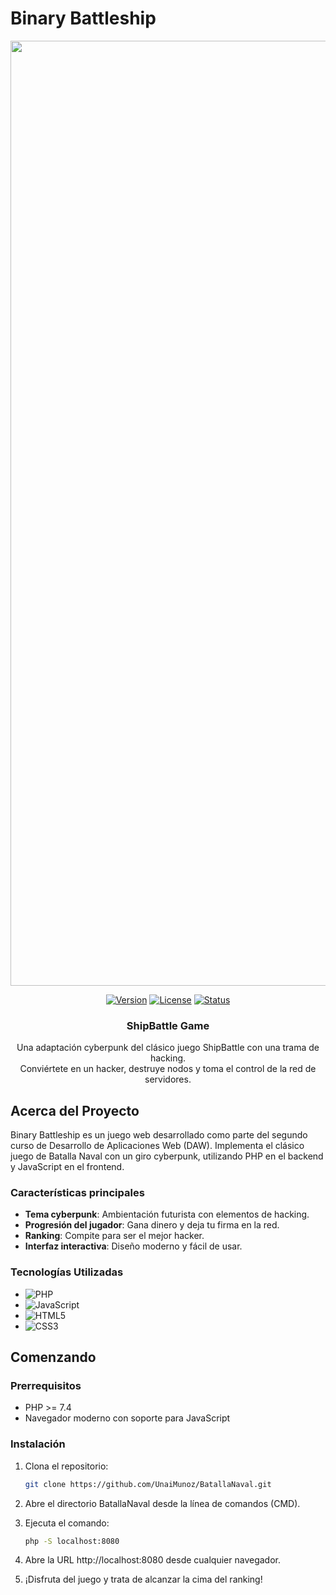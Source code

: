# Binary Battleship

<div align="center">

<img width="1512" alt="Binary Battleship Logo" src="https://github.com/user-attachments/assets/275dd16a-e85c-414a-90ae-34865592e904">

[![Version](https://img.shields.io/badge/version-1.0.0-blue.svg)](https://github.com/UnaiMunoz/BatallaNaval)
[![License](https://img.shields.io/badge/license-MIT-green.svg)](https://opensource.org/licenses/MIT)
[![Status](https://img.shields.io/badge/status-active-success.svg)]()

  <h3 align="center">ShipBattle Game</h3>

  <p align="center">
    Una adaptación cyberpunk del clásico juego ShipBattle con una trama de hacking.
    <br>
    Conviértete en un hacker, destruye nodos y toma el control de la red de servidores.
  </p>
</div>

## Acerca del Proyecto

Binary Battleship es un juego web desarrollado como parte del segundo curso de Desarrollo de Aplicaciones Web (DAW). Implementa el clásico juego de Batalla Naval con un giro cyberpunk, utilizando PHP en el backend y JavaScript en el frontend.

### Características principales

- **Tema cyberpunk**: Ambientación futurista con elementos de hacking.
- **Progresión del jugador**: Gana dinero y deja tu firma en la red.
- **Ranking**: Compite para ser el mejor hacker.
- **Interfaz interactiva**: Diseño moderno y fácil de usar.

### Tecnologías Utilizadas

- ![PHP](https://img.shields.io/badge/PHP-7.4+-777BB4?style=for-the-badge&logo=php&logoColor=white)
- ![JavaScript](https://img.shields.io/badge/JavaScript-ES6+-F7DF1E?style=for-the-badge&logo=javascript&logoColor=black)
- ![HTML5](https://img.shields.io/badge/HTML5-E34F26?style=for-the-badge&logo=html5&logoColor=white)
- ![CSS3](https://img.shields.io/badge/CSS3-1572B6?style=for-the-badge&logo=css3&logoColor=white)

## Comenzando

### Prerrequisitos

- PHP >= 7.4
- Navegador moderno con soporte para JavaScript

### Instalación

1. Clona el repositorio:
   ```sh
   git clone https://github.com/UnaiMunoz/BatallaNaval.git
   ```  
2. Abre el directorio BatallaNaval desde la línea de comandos (CMD).

3. Ejecuta el comando:
    ```sh
   php -S localhost:8080
   ```
4. Abre la URL http://localhost:8080 desde cualquier navegador.

5. ¡Disfruta del juego y trata de alcanzar la cima del ranking!
